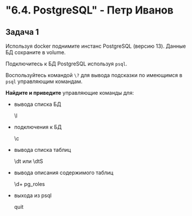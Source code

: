 <h1>"6.4. PostgreSQL" - Петр Иванов</h1>

## Задача 1

Используя docker поднимите инстанс PostgreSQL (версию 13). Данные БД сохраните в volume.

Подключитесь к БД PostgreSQL используя `psql`.

Воспользуйтесь командой `\?` для вывода подсказки по имеющимся в `psql` управляющим командам.

**Найдите и приведите** управляющие команды для:
- вывода списка БД  

	\l

- подключения к БД  

	\c

- вывода списка таблиц  

	\dt или \dtS  


- вывода описания содержимого таблиц  

	\d+ pg_roles

- выхода из psql  

	quit



